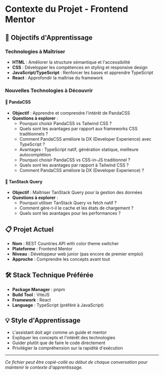# Contexte du Projet - Frontend Mentor

## 🎯 Objectifs d'Apprentissage

### Technologies à Maîtriser

- **HTML** : Améliorer la structure sémantique et l'accessibilité
- **CSS** : Développer les compétences en styling et responsive design
- **JavaScript/TypeScript** : Renforcer les bases et apprendre TypeScript
- **React** : Approfondir la maîtrise du framework

### Nouvelles Technologies à Découvrir

#### 🎨 PandaCSS

- **Objectif** : Apprendre et comprendre l'intérêt de PandaCSS
- **Questions à explorer** :
  - Pourquoi choisir PandaCSS vs Tailwind CSS ?
  - Quels sont les avantages par rapport aux frameworks CSS traditionnels ?
  - Comment PandaCSS améliore la DX (Developer Experience) avec TypeScript ?
  - Avantages : TypeScript natif, génération statique, meilleure autocomplétion
  - Pourquoi choisir PandaCSS vs CSS-in-JS traditionnel ?
  - Quels sont les avantages par rapport à Tailwind CSS ?
  - Comment PandaCSS améliore la DX (Developer Experience) ?

#### 🔄 TanStack Query

- **Objectif** : Maîtriser TanStack Query pour la gestion des données
- **Questions à explorer** :
  - Pourquoi utiliser TanStack Query vs fetch natif ?
  - Comment gère-t-il le cache et les états de chargement ?
  - Quels sont les avantages pour les performances ?

## 📋 Projet Actuel

- **Nom** : REST Countries API with color theme switcher
- **Plateforme** : Frontend Mentor
- **Niveau** : Développeur web junior (pas encore de premier emploi)
- **Approche** : Comprendre les concepts avant tout

## 🛠️ Stack Technique Préférée

- **Package Manager** : pnpm
- **Build Tool** : ViteJS
- **Framework** : React
- **Language** : TypeScript (préféré à JavaScript)

## 💡 Style d'Apprentissage

- L'assistant doit agir comme un guide et mentor
- Expliquer les concepts et l'intérêt des technologies
- Guider plutôt que de faire le code directement
- Privilégier la compréhension sur la rapidité d'exécution

---

_Ce fichier peut être copié-collé au début de chaque conversation pour maintenir le contexte d'apprentissage._
